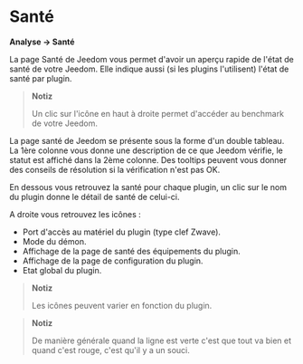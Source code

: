 # Santé
**Analyse → Santé**

La page Santé de Jeedom vous permet d'avoir un aperçu rapide de l'état de santé de votre Jeedom.
Elle indique aussi (si les plugins l'utilisent) l'état de santé par plugin.

> **Notiz**
>
> Un clic sur l'icône en haut à droite permet d'accéder au benchmark de votre Jeedom.

La page santé de Jeedom se présente sous la forme d'un double tableau.
La 1ère colonne vous donne une description de ce que Jeedom vérifie, le statut est affiché dans la 2ème colonne.
Des tooltips peuvent vous donner des conseils de résolution si la vérification n'est pas OK.

En dessous vous retrouvez la santé pour chaque plugin, un clic sur le nom du plugin donne le détail de santé de celui-ci.

A droite vous retrouvez les icônes :

-   Port d'accès au matériel du plugin (type clef Zwave).
-   Mode du démon.
-   Affichage de la page de santé des équipements du plugin.
-   Affichage de la page de configuration du plugin.
-   Etat global du plugin.

> **Notiz**
>
> Les icônes peuvent varier en fonction du plugin.

> **Notiz**
>
> De manière générale quand la ligne est verte c'est que tout va bien et quand c'est rouge, c'est qu'il y a un souci.
